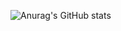 ![Anurag's GitHub stats](https://github-readme-stats.vercel.app/api?username=angelSooho&show_icons=true&theme=dark)

